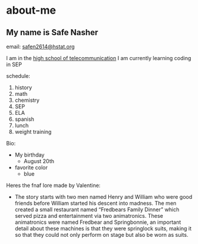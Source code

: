 # about-me
## My name is Safe Nasher  

email: safen2614@hstat.org

I am in the [high school of telecommunication](https://www.hstat.org/)
I am currently learning coding in SEP

schedule:
1. history
2. math
3. chemistry
4. SEP
5. ELA
6. spanish
7. lunch
8. weight training 

Bio:  
* My birthday
    * August 20th  
* favorite color 
    * blue

Heres the fnaf lore made by Valentine:
* The story starts with two men named Henry and William who were good friends before William started his descent into madness. The men created a small restaurant named “Fredbears Family Dinner” which served pizza and entertainment via two animatronics. These animatronics were named Fredbear and Springbonnie, an important detail about these machines is that they were springlock suits, making it so that they could not only perform on stage but also be worn as suits.
   
